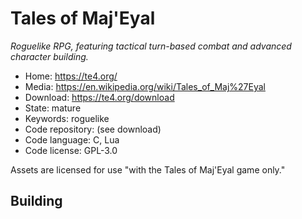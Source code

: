 # Tales of Maj'Eyal

_Roguelike RPG, featuring tactical turn-based combat and advanced character building._

- Home: https://te4.org/
- Media: https://en.wikipedia.org/wiki/Tales_of_Maj%27Eyal
- Download: https://te4.org/download
- State: mature
- Keywords: roguelike
- Code repository: (see download)
- Code language: C, Lua
- Code license: GPL-3.0

Assets are licensed for use "with the Tales of Maj'Eyal game only."

## Building

